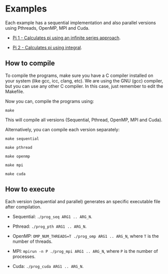 # Examples

Each example has a sequential implementation and also parallel versions using Pthreads, OpenMP, MPI and Cuda.

* [Pi 1 - Calculates pi using an infinite series approach](https://github.com/HPCSys-Lab/HPC-101/tree/main/examples/pi-arctan).

* [Pi 2 - Calculates pi using integral](https://github.com/HPCSys-Lab/HPC-101/tree/main/examples/pi-integral).

## How to compile

To compile the programs, make sure you have a C compiler installed on your system (like gcc, icc, clang, etc).
We are using the GNU (gcc) compiler, but you can use any other C compiler. In this case, just remember to edit the Makefile.

Now you can, compile the programs using:

`make`

This will compile all versions (Sequential, Pthread, OpenMP, MPI and Cuda).

Alternatively, you can compile each version separately:

`make sequential`

`make pthread`

`make openmp`

`make mpi`

`make cuda`

## How to execute

Each version (sequential and parallel) generates an specific executable file after compilation.

* Sequential: `./prog_seq ARG1 .. ARG_N`.

* Pthread: `./prog_pth ARG1 .. ARG_N`.

* OpenMP: `OMP_NUM_THREADS=T ./prog_omp ARG1 .. ARG_N`, where `T` is the number of threads.

* MPI: `mpirun -n P ./prog_mpi ARG1 .. ARG_N`, where `P` is the number of processes.

* Cuda: `./prog_cuda ARG1 .. ARG_N`.

